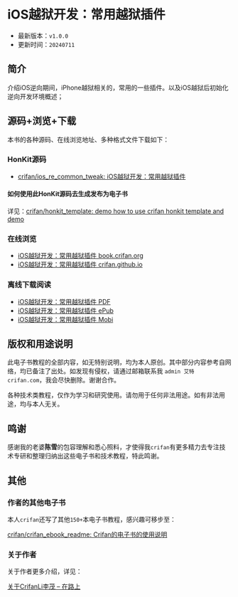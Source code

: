 # iOS越狱开发：常用越狱插件

* 最新版本：`v1.0.0`
* 更新时间：`20240711`

## 简介

介绍iOS逆向期间，iPhone越狱相关的，常用的一些插件。以及iOS越狱后初始化逆向开发环境概述；

## 源码+浏览+下载

本书的各种源码、在线浏览地址、多种格式文件下载如下：

### HonKit源码

* [crifan/ios_re_common_tweak: iOS越狱开发：常用越狱插件](https://github.com/crifan/ios_re_common_tweak)

#### 如何使用此HonKit源码去生成发布为电子书

详见：[crifan/honkit_template: demo how to use crifan honkit template and demo](https://github.com/crifan/honkit_template)

### 在线浏览

* [iOS越狱开发：常用越狱插件 book.crifan.org](https://book.crifan.org/books/ios_re_common_tweak/website/)
* [iOS越狱开发：常用越狱插件 crifan.github.io](https://crifan.github.io/ios_re_common_tweak/website/)

### 离线下载阅读

* [iOS越狱开发：常用越狱插件 PDF](https://book.crifan.org/books/ios_re_common_tweak/pdf/ios_re_common_tweak.pdf)
* [iOS越狱开发：常用越狱插件 ePub](https://book.crifan.org/books/ios_re_common_tweak/epub/ios_re_common_tweak.epub)
* [iOS越狱开发：常用越狱插件 Mobi](https://book.crifan.org/books/ios_re_common_tweak/mobi/ios_re_common_tweak.mobi)

## 版权和用途说明

此电子书教程的全部内容，如无特别说明，均为本人原创。其中部分内容参考自网络，均已备注了出处。如发现有侵权，请通过邮箱联系我 `admin 艾特 crifan.com`，我会尽快删除。谢谢合作。

各种技术类教程，仅作为学习和研究使用。请勿用于任何非法用途。如有非法用途，均与本人无关。

## 鸣谢

感谢我的老婆**陈雪**的包容理解和悉心照料，才使得我`crifan`有更多精力去专注技术专研和整理归纳出这些电子书和技术教程，特此鸣谢。

## 其他

### 作者的其他电子书

本人`crifan`还写了其他`150+`本电子书教程，感兴趣可移步至：

[crifan/crifan_ebook_readme: Crifan的电子书的使用说明](https://github.com/crifan/crifan_ebook_readme)

### 关于作者

关于作者更多介绍，详见：

[关于CrifanLi李茂 – 在路上](https://www.crifan.org/about/)
